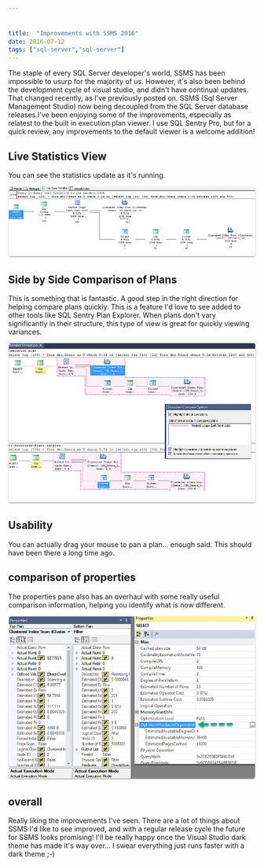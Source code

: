 ```yaml
---


title:  "Improvements with SSMS 2016"
date: 2016-07-12
tags: ["sql-server","sql-server"]
---
```


The staple of every SQL Server developer's world, SSMS has been impossible to usurp for the majority of us. However, it's also been behind the development cycle of visual studio, and didn't have continual updates. That changed recently, as I've previously posted on. SSMS (Sql Server Management Studio) now being decoupled from the SQL Server database releases.I've been enjoying some of the improvements, especially as relatest to the built in execution plan viewer. I use SQL Sentry Pro, but for a quick review, any improvements to the default viewer is a welcome addition!

## Live Statistics View

You can see the statistics update as it's running.

![Live Statistics View](/assets/img/live-statistics-view.png)

## Side by Side Comparison of Plans

This is something that is fantastic. A good step in the right direction for helping compare plans quickly. This is a feature I'd love to see added to other tools like SQL Sentry Plan Explorer.  When plans don't vary significantly in their structure, this type of view is great for quickly viewing variances.

![Side by Side Comparison of Plans](/assets/img/side-by-side-comparison-of-plans.png)

## Usability

You can actually drag your mouse to pan a plan... enough said. This should have been there a long time ago.

## comparison of properties

The properties pane also has an overhaul with some really useful comparison information, helping you identify what is now different.

![comparison of properties](/assets/img/comparison-of-properties.png)

## overall

Really liking the improvements I've seen. There are a lot of things about SSMS I'd like to see improved, and with a regular release cycle the future for SSMS looks promising!
I'll be really happy once the Visual Studio dark theme has made it's way over... I swear everything just runs faster with a dark theme ;-)
